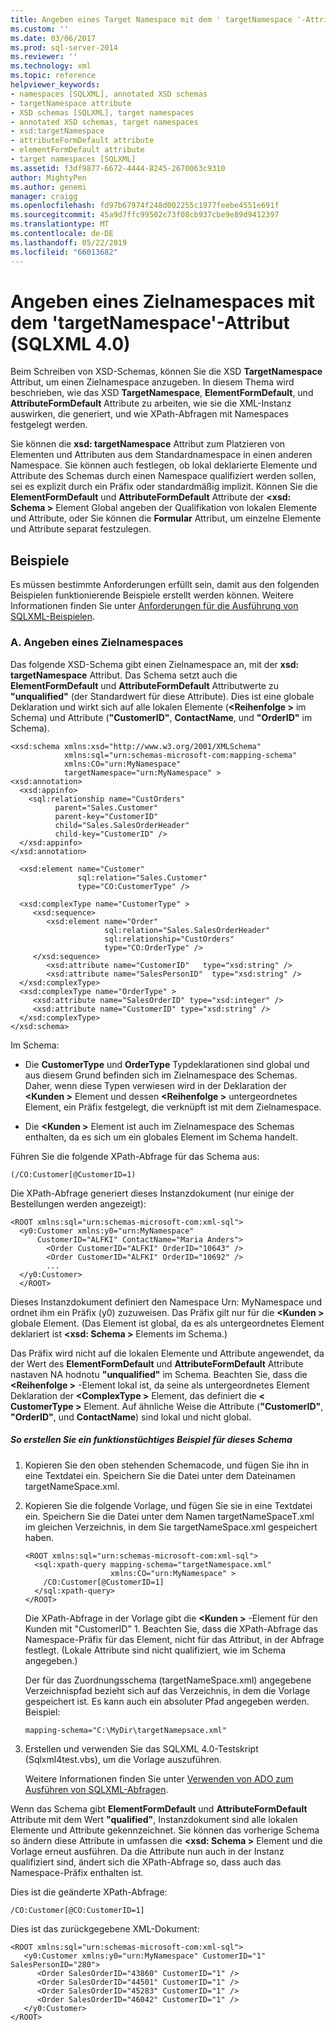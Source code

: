```yaml
---
title: Angeben eines Target Namespace mit dem ' targetNamespace '-Attribut (SQLXML 4.0) | Microsoft-Dokumentation
ms.custom: ''
ms.date: 03/06/2017
ms.prod: sql-server-2014
ms.reviewer: ''
ms.technology: xml
ms.topic: reference
helpviewer_keywords:
- namespaces [SQLXML], annotated XSD schemas
- targetNamespace attribute
- XSD schemas [SQLXML], target namespaces
- annotated XSD schemas, target namespaces
- xsd:targetNamespace
- attributeFormDefault attribute
- elementFormDefault attribute
- target namespaces [SQLXML]
ms.assetid: f3df9877-6672-4444-8245-2670063c9310
author: MightyPen
ms.author: genemi
manager: craigg
ms.openlocfilehash: fd97b67974f248d002255c1977feebe4551e691f
ms.sourcegitcommit: 45a9d7ffc99502c73f08cb937cbe9e89d9412397
ms.translationtype: MT
ms.contentlocale: de-DE
ms.lasthandoff: 05/22/2019
ms.locfileid: "66013682"
---
```

# <a name="specifying-a-target-namespace-using-the-targetnamespace-attribute-sqlxml-40"></a>Angeben eines Zielnamespaces mit dem 'targetNamespace'-Attribut (SQLXML 4.0)
  Beim Schreiben von XSD-Schemas, können Sie die XSD **TargetNamespace** Attribut, um einen Zielnamespace anzugeben. In diesem Thema wird beschrieben, wie das XSD **TargetNamespace**, **ElementFormDefault**, und **AttributeFormDefault** Attribute zu arbeiten, wie sie die XML-Instanz auswirken, die generiert, und wie XPath-Abfragen mit Namespaces festgelegt werden.  
  
 Sie können die **xsd: targetNamespace** Attribut zum Platzieren von Elementen und Attributen aus dem Standardnamespace in einen anderen Namespace. Sie können auch festlegen, ob lokal deklarierte Elemente und Attribute des Schemas durch einen Namespace qualifiziert werden sollen, sei es explizit durch ein Präfix oder standardmäßig implizit. Können Sie die **ElementFormDefault** und **AttributeFormDefault** Attribute der  **\<xsd: Schema >** Element Global angeben der Qualifikation von lokalen Elemente und Attribute, oder Sie können die **Formular** Attribut, um einzelne Elemente und Attribute separat festzulegen.  
  
## <a name="examples"></a>Beispiele  
 Es müssen bestimmte Anforderungen erfüllt sein, damit aus den folgenden Beispielen funktionierende Beispiele erstellt werden können. Weitere Informationen finden Sie unter [Anforderungen für die Ausführung von SQLXML-Beispielen](../sqlxml/requirements-for-running-sqlxml-examples.md).  
  
### <a name="a-specifying-a-target-namespace"></a>A. Angeben eines Zielnamespaces  
 Das folgende XSD-Schema gibt einen Zielnamespace an, mit der **xsd: targetNamespace** Attribut. Das Schema setzt auch die **ElementFormDefault** und **AttributeFormDefault** Attributwerte zu **"unqualified"** (der Standardwert für diese Attribute). Dies ist eine globale Deklaration und wirkt sich auf alle lokalen Elemente (**\<Reihenfolge >** im Schema) und Attribute (**"CustomerID"**, **ContactName**, und  **"OrderID"** im Schema).  
  
```  
<xsd:schema xmlns:xsd="http://www.w3.org/2001/XMLSchema"  
            xmlns:sql="urn:schemas-microsoft-com:mapping-schema"  
            xmlns:CO="urn:MyNamespace"   
            targetNamespace="urn:MyNamespace" >  
<xsd:annotation>  
  <xsd:appinfo>  
    <sql:relationship name="CustOrders"  
          parent="Sales.Customer"  
          parent-key="CustomerID"  
          child="Sales.SalesOrderHeader"  
          child-key="CustomerID" />  
  </xsd:appinfo>  
</xsd:annotation>  
  
  <xsd:element name="Customer"   
               sql:relation="Sales.Customer"   
               type="CO:CustomerType" />  
  
  <xsd:complexType name="CustomerType" >  
     <xsd:sequence>  
        <xsd:element name="Order"   
                     sql:relation="Sales.SalesOrderHeader"  
                     sql:relationship="CustOrders"  
                     type="CO:OrderType" />  
     </xsd:sequence>  
        <xsd:attribute name="CustomerID"   type="xsd:string" />   
        <xsd:attribute name="SalesPersonID"  type="xsd:string" />  
  </xsd:complexType>  
  <xsd:complexType name="OrderType" >  
     <xsd:attribute name="SalesOrderID" type="xsd:integer" />  
     <xsd:attribute name="CustomerID" type="xsd:string" />  
  </xsd:complexType>  
</xsd:schema>  
```  
  
 Im Schema:  
  
-   Die **CustomerType** und **OrderType** Typdeklarationen sind global und aus diesem Grund befinden sich im Zielnamespace des Schemas. Daher, wenn diese Typen verwiesen wird in der Deklaration der  **\<Kunden >** Element und dessen  **\<Reihenfolge >** untergeordnetes Element, ein Präfix festgelegt, die verknüpft ist mit dem Zielnamespace.  
  
-   Die  **\<Kunden >** Element ist auch im Zielnamespace des Schemas enthalten, da es sich um ein globales Element im Schema handelt.  
  
 Führen Sie die folgende XPath-Abfrage für das Schema aus:  
  
```  
(/CO:Customer[@CustomerID=1)   
```  
  
 Die XPath-Abfrage generiert dieses Instanzdokument (nur einige der Bestellungen werden angezeigt):  
  
```  
<ROOT xmlns:sql="urn:schemas-microsoft-com:xml-sql">  
  <y0:Customer xmlns:y0="urn:MyNamespace"   
      CustomerID="ALFKI" ContactName="Maria Anders">  
        <Order CustomerID="ALFKI" OrderID="10643" />   
        <Order CustomerID="ALFKI" OrderID="10692" />   
        ...  
  </y0:Customer>  
  </ROOT>  
```  
  
 Dieses Instanzdokument definiert den Namespace Urn: MyNamespace und ordnet ihm ein Präfix (y0) zuzuweisen. Das Präfix gilt nur für die  **\<Kunden >** globale Element. (Das Element ist global, da es als untergeordnetes Element deklariert ist  **\<xsd: Schema >** Elements im Schema.)  
  
 Das Präfix wird nicht auf die lokalen Elemente und Attribute angewendet, da der Wert des **ElementFormDefault** und **AttributeFormDefault** Attribute nastaven NA hodnotu **"unqualified"** im Schema. Beachten Sie, dass die  **\<Reihenfolge >** -Element lokal ist, da seine als untergeordnetes Element Deklaration der  **\<ComplexType >** Element, das definiert die  **\< CustomerType >** Element. Auf ähnliche Weise die Attribute (**"CustomerID"**, **"OrderID"**, und **ContactName**) sind lokal und nicht global.  
  
##### <a name="to-create-a-working-sample-of-this-schema"></a>So erstellen Sie ein funktionstüchtiges Beispiel für dieses Schema  
  
1.  Kopieren Sie den oben stehenden Schemacode, und fügen Sie ihn in eine Textdatei ein. Speichern Sie die Datei unter dem Dateinamen targetNameSpace.xml.  
  
2.  Kopieren Sie die folgende Vorlage, und fügen Sie sie in eine Textdatei ein. Speichern Sie die Datei unter dem Namen targetNameSpaceT.xml im gleichen Verzeichnis, in dem Sie targetNameSpace.xml gespeichert haben.  
  
    ```  
    <ROOT xmlns:sql="urn:schemas-microsoft-com:xml-sql">  
      <sql:xpath-query mapping-schema="targetNamespace.xml"  
                       xmlns:CO="urn:MyNamespace" >  
        /CO:Customer[@CustomerID=1]  
      </sql:xpath-query>  
    </ROOT>  
    ```  
  
     Die XPath-Abfrage in der Vorlage gibt die  **\<Kunden >** -Element für den Kunden mit "CustomerID" 1. Beachten Sie, dass die XPath-Abfrage das Namespace-Präfix für das Element, nicht für das Attribut, in der Abfrage festlegt. (Lokale Attribute sind nicht qualifiziert, wie im Schema angegeben.)  
  
     Der für das Zuordnungsschema (targetNameSpace.xml) angegebene Verzeichnispfad bezieht sich auf das Verzeichnis, in dem die Vorlage gespeichert ist. Es kann auch ein absoluter Pfad angegeben werden. Beispiel:  
  
    ```  
    mapping-schema="C:\MyDir\targetNamepsace.xml"  
    ```  
  
3.  Erstellen und verwenden Sie das SQLXML 4.0-Testskript (Sqlxml4test.vbs), um die Vorlage auszuführen.  
  
     Weitere Informationen finden Sie unter [Verwenden von ADO zum Ausführen von SQLXML-Abfragen](../sqlxml/using-ado-to-execute-sqlxml-4-0-queries.md).  
  
 Wenn das Schema gibt **ElementFormDefault** und **AttributeFormDefault** Attribute mit dem Wert **"qualified"**, Instanzdokument sind alle lokalen Elemente und Attribute gekennzeichnet. Sie können das vorherige Schema so ändern diese Attribute in umfassen die  **\<xsd: Schema >** Element und die Vorlage erneut ausführen. Da die Attribute nun auch in der Instanz qualifiziert sind, ändert sich die XPath-Abfrage so, dass auch das Namespace-Präfix enthalten ist.  
  
 Dies ist die geänderte XPath-Abfrage:  
  
```  
/CO:Customer[@CO:CustomerID=1]  
```  
  
 Dies ist das zurückgegebene XML-Dokument:  
  
```  
<ROOT xmlns:sql="urn:schemas-microsoft-com:xml-sql">  
   <y0:Customer xmlns:y0="urn:MyNamespace" CustomerID="1" SalesPersonID="280">  
      <Order SalesOrderID="43860" CustomerID="1" />   
      <Order SalesOrderID="44501" CustomerID="1" />   
      <Order SalesOrderID="45283" CustomerID="1" />   
      <Order SalesOrderID="46042" CustomerID="1" />   
   </y0:Customer>  
</ROOT>  
```  
  
  
